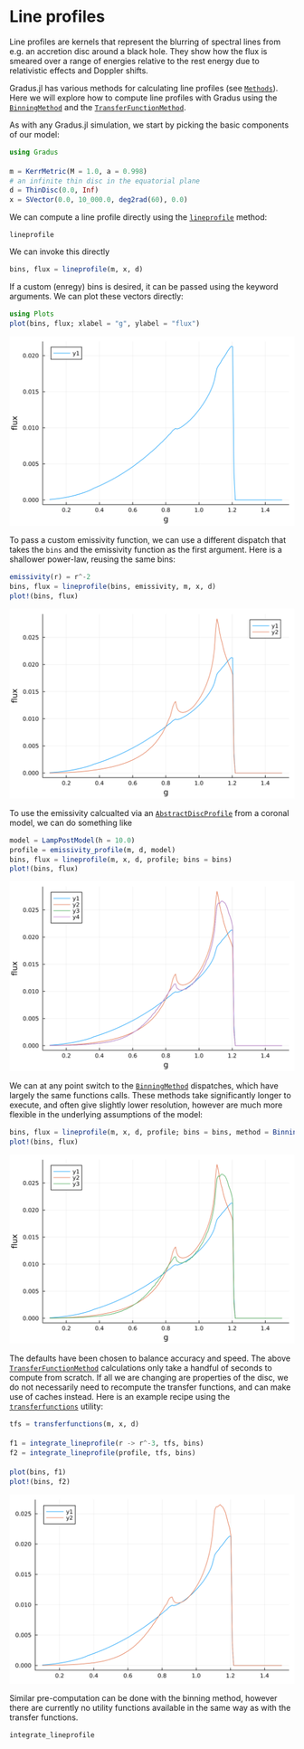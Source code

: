 # Line profiles

Line profiles are kernels that represent the blurring of spectral lines from e.g. an accretion disc around a black hole. They show how the flux is smeared over a range of energies relative to the rest energy due to relativistic effects and Doppler shifts.

Gradus.jl has various methods for calculating line profiles (see
[`Methods`](@ref)). Here we will explore how to compute line profiles with
Gradus using the [`BinningMethod`](@ref) and the
[`TransferFunctionMethod`](@ref).

As with any Gradus.jl simulation, we start by picking the basic components of our model:
```julia
using Gradus

m = KerrMetric(M = 1.0, a = 0.998)
# an infinite thin disc in the equatorial plane
d = ThinDisc(0.0, Inf)
x = SVector(0.0, 10_000.0, deg2rad(60), 0.0)
```

We can compute a line profile directly using the [`lineprofile`](@ref) method:

```@docs
lineprofile
```

We can invoke this directly 
```julia
bins, flux = lineprofile(m, x, d)
```

If a custom (enregy) bins is desired, it can be passed using the keyword arguments. We can plot these vectors directly:
```julia
using Plots
plot(bins, flux; xlabel = "g", ylabel = "flux")
```

![](./example-figures/lp.simple-lineprofile.svg)

To pass a custom emissivity function, we can use a different dispatch that takes the `bins` and the emissivity function as the first argument. Here is a shallower power-law, reusing the same bins:
```julia
emissivity(r) = r^-2
bins, flux = lineprofile(bins, emissivity, m, x, d)
plot!(bins, flux)
```

![](./example-figures/lp.shallower-emissivity.svg)

To use the emissivity calcualted via an [`AbstractDiscProfile`](@ref) from a coronal model, we can do something like
```julia
model = LampPostModel(h = 10.0)
profile = emissivity_profile(m, d, model)
bins, flux = lineprofile(m, x, d, profile; bins = bins)
plot!(bins, flux)
```

![](./example-figures/lp.with-binning.svg)

We can at any point switch to the [`BinningMethod`](@ref) dispatches, which have largely the same functions calls. These methods take significantly longer to execute, and often give slightly lower resolution, however are much more flexible in the underlying assumptions of the model:
```julia
bins, flux = lineprofile(m, x, d, profile; bins = bins, method = BinningMethod())
plot!(bins, flux)
```

![](./example-figures/lp.lamp-post-emissivity.svg)

The defaults have been chosen to balance accuracy and speed. The above [`TransferFunctionMethod`](@ref) calculations only take a handful of seconds to compute from scratch. If all we are changing are properties of the disc, we do not necessarily need to recompute the transfer functions, and can make use of caches instead. Here is an example recipe using the [`transferfunctions`](@ref) utility:

```julia
tfs = transferfunctions(m, x, d)

f1 = integrate_lineprofile(r -> r^-3, tfs, bins)
f2 = integrate_lineprofile(profile, tfs, bins)

plot(bins, f1)
plot!(bins, f2)
```

![](./example-figures/lp.pre-computed-tfs.svg)

Similar pre-computation can be done with the binning method, however there are currently no utility functions available in the same way as with the transfer functions.

```@docs
integrate_lineprofile
```



